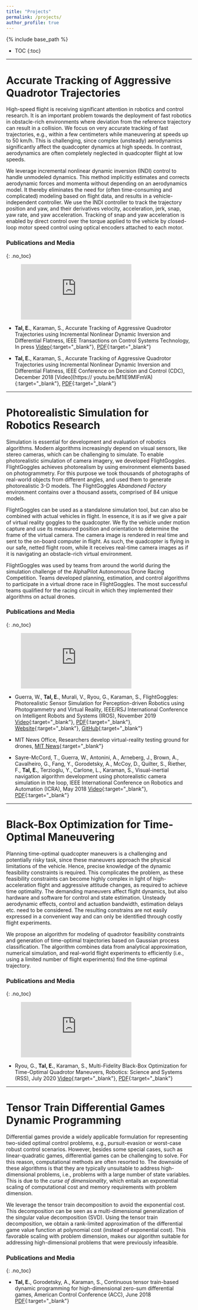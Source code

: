 ```yaml
---
title: "Projects"
permalink: /projects/
author_profile: true
---
```


{% include base_path %}

- TOC
{:toc}

***

# Accurate Tracking of Aggressive Quadrotor Trajectories

High-speed flight is receiving significant attention in robotics and control research.
It is an important problem towards the deployment of fast robotics in obstacle-rich environments where deviation from the reference trajectory can result in a collision.
We focus on very accurate tracking of fast trajectories, e.g., within a few centimeters while maneuvering at speeds up to 50 km/h.
This is challenging, since complex (unsteady) aerodynamics significantly affect the quadcopter dynamics at high speeds.
In contrast, aerodynamics are often completely neglected in quadcopter flight at low speeds.

We leverage incremental nonlinear dynamic inversion (INDI) control to handle unmodeled dynamics.
This method implicitly estimates and corrects aerodynamic forces and momenta without depending on an aerodynamics model.
It thereby eliminates the need for (often time-consuming and complicated) modeling based on flight data, and results in a vehicle-independent controller.
We use the INDI controller to track the trajectory position and yaw, and their derivatives velocity, acceleration, jerk, snap, yaw rate, and yaw acceleration.
Tracking of snap and yaw acceleration is enabled by direct control over the torque applied to the vehicle by closed-loop motor speed control using optical encoders attached to each motor.

### Publications and Media
{: .no_toc}

<figure class="video_container">
  <iframe src="https://www.youtube.com/embed/K15lNBAKDCs" frameborder="0" allowfullscreen="true"> </iframe>
</figure>


* **Tal, E.**, Karaman, S., Accurate Tracking of Aggressive Quadrotor Trajectories using Incremental Nonlinear Dynamic Inversion and Differential Flatness, IEEE Transactions on Control Systems Technology, In press [Video](https://youtu.be/K15lNBAKDCs){:target="_blank"}, [PDF](https://arxiv.org/pdf/1809.04048.pdf){:target="_blank"}

* **Tal, E.**, Karaman, S., Accurate Tracking of Aggressive Quadrotor Trajectories using Incremental Nonlinear Dynamic Inversion and Differential Flatness, IEEE Conference on Decision and Control (CDC), December 2018 [Video](https://
youtu.be/M1lE9MlFmVA){:target="_blank"}, [PDF](/files/CDC18_1876.pdf){:target="_blank"}

***

# Photorealistic Simulation for Robotics Research

Simulation is essential for development and evaluation of robotics algorithms. Modern algorithms increasingly depend on visual sensors, like stereo cameras, which can be challenging to simulate.
To enable photorealistic simulation of camera imagery, we developed FlightGoggles.
FlightGoggles achieves photorealism by using environment elements based on photogrammetry.
For this purpose we took thousands of photographs of real-world objects from different angles, and used them to generate photorealistic 3-D models.
The FlightGoggles _Abandoned Factory_ environment contains over a thousand assets, comprised of 84 unique models.

FlightGoggles can be used as a standalone simulation tool, but can also be combined with actual vehicles in flight. In essence, it is as if we give a pair of virtual reality goggles to the quadcopter. We fly the vehicle under motion capture and use its measured position and orientation to determine the frame of the virtual camera. The camera image is rendered in real time and sent to the on-board computer in flight. As such, the quadcopter is flying in our safe, netted flight room, while it receives real-time camera images as if it is navigating an obstacle-rich virtual environment.

FlightGoggles was used by teams from around the world during the simulation challenge of the AlphaPilot Autonomous Drone Racing Competition. Teams developed planning, estimation, and control algorithms to participate in a virtual drone race in FlightGoggles. The most successful teams qualified for the racing circuit in which they implemented their algorithms on actual drones.
 

### Publications and Media
{: .no_toc}

<figure class="video_container">
  <iframe src="https://www.youtube.com/embed/QCnU_M6DhYU" frameborder="0" allowfullscreen="true"> </iframe>
</figure>

* Guerra, W., **Tal, E.**, Murali, V., Ryou, G., Karaman, S., FlightGoggles: Photorealistic Sensor Simulation for Perception-driven Robotics using Photogrammetry and Virtual Reality, IEEE/RSJ International Conference on Intelligent Robots and
Systems (IROS), November 2019 [Video](https://youtu.be/QCnU_M6DhYU){:target="_blank"}, [PDF](https://arxiv.org/pdf/1905.11377.pdf){:target="_blank"}, [Website](https://flightgoggles.mit.edu/){:target="_blank"}, [GitHub](https://github.com/mit-fast/FlightGoggles){:target="_blank"}

* MIT News Office, Researchers develop virtual-reality testing ground for drones, [MIT News](https://news.mit.edu/2018/virtual-reality-testing-ground-drones-0517){:target="_blank"}

* Sayre-McCord, T., Guerra, W., Antonini, A., Arneberg, J., Brown, A., Cavalheiro, G., Fang, Y., Gorodetsky, A., McCoy, D., Quilter, S., Riether, F., **Tal, E.**, Terzioglu, Y., Carlone, L., Karaman, S., Visual-inertial navigation algorithm development using photorealistic camera simulation in the loop, IEEE International Conference on Robotics and Automation (ICRA), May 2018 [Video](https://youtu.be/_VBww8YQuA8){:target="_blank"}, [PDF](/files/SayreMcCordetal_IROS18.pdf){:target="_blank"}

***

# Black-Box Optimization for Time-Optimal Maneuvering

Planning time-optimal quadcopter maneuvers is a challenging and potentially risky task, since these maneuvers approach the physical limitations of the vehicle.
Hence, precise knowledge of the dynamic feasibility constraints is required.
This complicates the problem, as these feasibility constraints can become highly complex in light of high-acceleration flight and aggressive attitude changes, as required to achieve time optimality.
The demanding maneuvers affect flight dynamics, but also hardware and software for control and state estimation.
Unsteady aerodynamic effects, control and actuation bandwidth, estimation delays etc. need to be considered.
The resulting constrains are not easily expressed in a convenient way and can only be identified through costly flight experiments.

We propose an algorithm for modeling of quadrotor feasibility constraints and generation of time-optimal trajectories based on Gaussian process classification.
The algorithm combines data from analytical approximation, numerical simulation, and real-world flight experiments to efficiently (i.e., using a limited number of flight experiments) find the time-optimal trajectory.

### Publications and Media
{: .no_toc}

<figure class="video_container">
  <iframe src="https://www.youtube.com/embed/igwULi_H1Kg" frameborder="0" allowfullscreen="true"> </iframe>
</figure>

* Ryou, G., **Tal, E.**, Karaman, S., Multi-Fidelity Black-Box Optimization for Time-Optimal Quadrotor Maneuvers, Robotics: Science and Systems (RSS), July 2020 [Video](https://youtu.be/igwULi_H1Kg){:target="_blank"}, [PDF](https://arxiv.org/pdf/2006.02513.pdf){:target="_blank"}

***

# Tensor Train Differential Games Dynamic Programming
Differential games provide a widely applicable formulation for representing two-sided optimal control problems, e.g., pursuit-evasion or worst-case robust control scenarios.
However, besides some special cases, such as linear-quadratic games, differential games can be challenging to solve.
For this reason, computational methods are often resorted to.
The downside of these algorithms is that they are typically unsuitable to address high-dimensional problems, i.e., problems with a large number of state variables. This is due to the _curse of dimensionality_, which entails an exponential scaling of computational cost and memory requirements with problem dimension.

We leverage the tensor train decomposition to avoid the exponential cost. This decomposition can be seen as a multi-dimensional generalization of the singular value decomposition (SVD).
Using the tensor train decomposition, we obtain a rank-limited approximation of the differential game value function at polynomial cost (instead of exponential cost).
This favorable scaling with problem dimension, makes our algorithm suitable for addressing high-dimensional problems that were previously infeasible. 

### Publications and Media
{: .no_toc}
* **Tal, E.**, Gorodetsky, A., Karaman, S., Continuous tensor train-based dynamic programming for high-dimensional zero-sum differential games, American Control Conference (ACC), June 2018 [PDF](/files/TalGorodetskyKaraman_ACC2018.pdf){:target="_blank"}